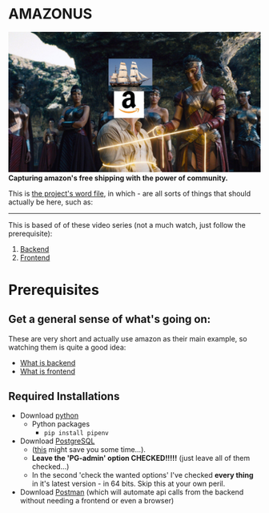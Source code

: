 # AMAZONUS
![Amazonus banner](resources/Amazonus.jpg "AmazonUs")
**Capturing amazon's free shipping with the power of community.**

This is [the project's word file](https://docs.google.com/document/d/1jmD3A_LeHQJUKwWg_DfLRRwrRqQm51C9XPU734alZHk/edit), in which - are all sorts of things that should actually be here, such as:

---
This is based of of these video series (not a much watch, just follow the prerequisite):
1. [Backend](https://www.youtube.com/watch?v=RcQwcyyCOmM)
2. [Frontend](https://www.youtube.com/watch?v=EAcD5ueqvHQ)



# Prerequisites

## Get a general sense of what's going on:
These are very short and actually use amazon as their main example, so watching them is quite a good idea:
+ [What is backend](https://www.youtube.com/watch?v=WG5ikvJ2TKA)
+ [What is frontend](https://www.youtube.com/watch?v=XBu54nfzxAQ)

## Required Installations
+ Download [python](https://www.python.org/downloads/)
  + Python packages
    + `pip install pipenv`
+ Download [PostgreSQL](https://www.postgresql.org/download/)
  + ([this](https://www.enterprisedb.com/downloads/postgres-postgresql-downloads) might save you some time...).
  + **Leave the 'PG-admin' option CHECKED!!!!!** (just leave all of them checked...)
  + In the second 'check the wanted options' I've checked **every thing** in it's latest version - in 64 bits.  Skip this at your own peril.
+ Download [Postman](https://www.postman.com/downloads/) (which will automate api calls from the backend without needing a frontend or even a browser)